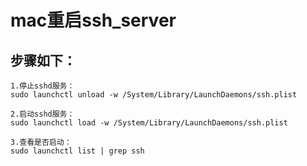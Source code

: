 # mac重启ssh_server

## 步骤如下：
```
1.停止sshd服务：
sudo launchctl unload -w /System/Library/LaunchDaemons/ssh.plist

2.启动sshd服务：
sudo launchctl load -w /System/Library/LaunchDaemons/ssh.plist

3.查看是否启动：
sudo launchctl list | grep ssh
```